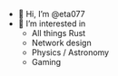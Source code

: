 - 👋 Hi, I’m @eta077
- 👀 I’m interested in
  * All things Rust
  * Network design
  * Physics / Astronomy
  * Gaming

<!---
eta077/eta077 is a ✨ special ✨ repository because its `README.md` (this file) appears on your GitHub profile.
You can click the Preview link to take a look at your changes.
--->
